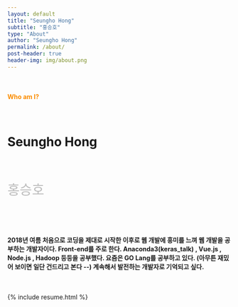 ```yaml
---
layout: default
title: "Seungho Hong"
subtitle: "홍승호"
type: "About"
author: "Seungho Hong"
permalink: /about/
post-header: true
header-img: img/about.png
---
```

<br/>
<h4 style="color:#FB8C00">Who am I?<h4>
<br/>
<h1>Seungho Hong</h1>
<br/>
<p style="font-size:30px;color:#BDBDBD;">홍승호</p>

<br/>
<br/>

<h4>

2018년 여름 처음으로 코딩을 제대로 시작한 이후로 웹 개발에 흥미를 느껴 웹 개발을 공부하는 개발자이다. Front-end를 주로 한다. Anaconda3(keras_talk) , Vue.js , Node.js , Hadoop 등등을 공부했다. 요즘은 GO Lang를 공부하고 있다. (아무튼 재밌어 보이면 일단 건드리고 본다 --) 계속해서 발전하는 개발자로 기억되고 싶다.

</h4>

<br />

{% include resume.html %}